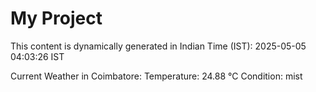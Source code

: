 # My Project

This content is dynamically generated in Indian Time (IST): 2025-05-05 04:03:26 IST


Current Weather in Coimbatore:
Temperature: 24.88 °C
Condition: mist
